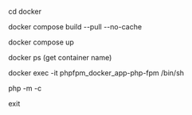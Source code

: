 cd docker

docker compose build --pull --no-cache

docker compose up

docker ps (get container name)

docker exec -it phpfpm_docker_app-php-fpm /bin/sh

php -m -c

exit

